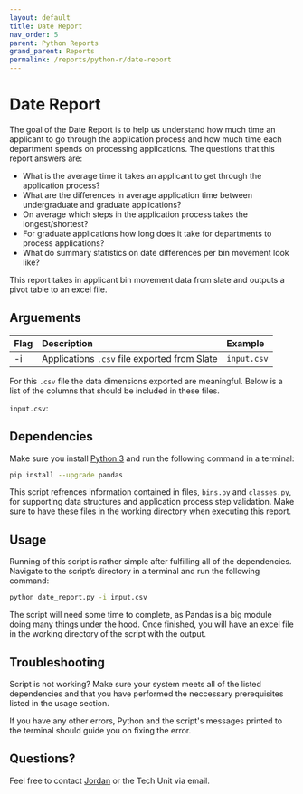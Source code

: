 ```yaml
---
layout: default
title: Date Report
nav_order: 5
parent: Python Reports
grand_parent: Reports
permalink: /reports/python-r/date-report
---
```


# Date Report
The goal of the Date Report is to help us understand how much time an applicant to go through the application process and how much time each department spends on processing applications. The questions that this report answers are:

* What is the average time it takes an applicant to get through the application process?
* What are the differences in average application time between undergraduate and graduate applications? 
* On average which steps in the application process takes the longest/shortest?
* For graduate applications how long does it take for departments to process applications?
* What do summary statistics on date differences per bin movement look like?

This report takes in applicant bin movement data from slate and outputs a pivot table to an excel file. 

## Arguements


| Flag | Description                                  | Example     |
| :--- | :------------------------------------------- | :---------- |
| -i   | Applications `.csv` file exported from Slate | `input.csv` |

For this `.csv` file the data dimensions exported are meaningful. Below is a list of the columns that should be included in these files.

`input.csv`: 


## Dependencies

Make sure you install [Python 3](https://www.python.org/downloads/) and run the following command in a terminal:

```bash
pip install --upgrade pandas
```
This script refrences information contained in files, `bins.py` and `classes.py`, for supporting data structures and application process step validation. Make sure to have these files in the working directory when executing this report.

## Usage
Running of this script is rather simple after fulfilling all of the dependencies. Navigate to the script’s directory in a terminal and run the following command:

```bash
python date_report.py -i input.csv
```

The script will need some time to complete, as Pandas is a big module doing many things under the hood. Once finished, you will have an excel file in the working directory of the script with the output.

## Troubleshooting
Script is not working? Make sure your system meets all of the listed dependencies and that you have performed the neccessary prerequisites listed in the usage section.

If you have any other errors, Python and the script's messages printed to the terminal should guide you on fixing the error.

## Questions?
Feel free to contact [Jordan](mailto:jordan.scruggs@msstate.edu) or the Tech Unit via email.
